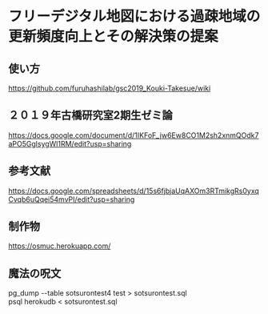 # フリーデジタル地図における過疎地域の更新頻度向上とその解決策の提案

## 使い方
https://github.com/furuhashilab/gsc2019_Kouki-Takesue/wiki

## ２０１９年古橋研究室2期生ゼミ論
https://docs.google.com/document/d/1IKFoF_jw6Ew8CO1M2sh2xnmQOdk7aPO5GglsygWl1RM/edit?usp=sharing

## 参考文献
https://docs.google.com/spreadsheets/d/15s6fjbjaUqAXOm3RTmikgRs0yxqCvqb6uQqei54mvPI/edit?usp=sharing

## 制作物
https://osmuc.herokuapp.com/

## 魔法の呪文
pg_dump --table sotsurontest4 test > sotsurontest.sql  
psql herokudb < sotsurontest.sql
